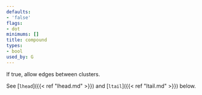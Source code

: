 ```yaml
---
defaults:
- 'false'
flags:
- dot
minimums: []
title: compound
types:
- bool
used_by: G
---
```

If true, allow edges between clusters.

See [`lhead`]({{< ref "lhead.md" >}}) and [`ltail`]({{< ref "ltail.md" >}}) below.
